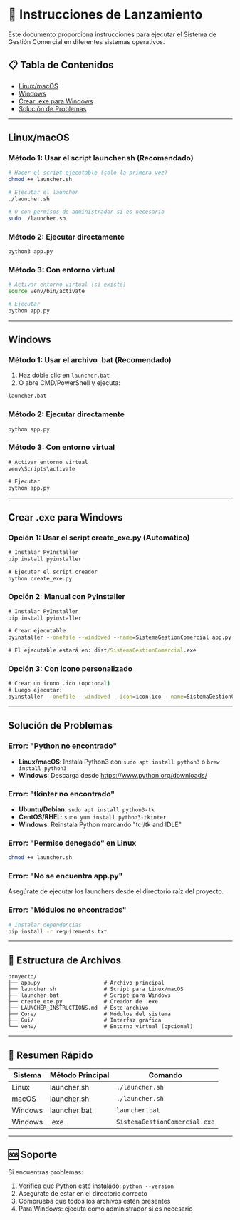 # 🚀 Instrucciones de Lanzamiento

Este documento proporciona instrucciones para ejecutar el Sistema de Gestión Comercial en diferentes sistemas operativos.

## 📋 Tabla de Contenidos
- [Linux/macOS](#linuxmacos)
- [Windows](#windows)
- [Crear .exe para Windows](#crear-exe-para-windows)
- [Solución de Problemas](#solución-de-problemas)

---

## Linux/macOS

### Método 1: Usar el script launcher.sh (Recomendado)
```bash
# Hacer el script ejecutable (solo la primera vez)
chmod +x launcher.sh

# Ejecutar el launcher
./launcher.sh

# O con permisos de administrador si es necesario
sudo ./launcher.sh
```

### Método 2: Ejecutar directamente
```bash
python3 app.py
```

### Método 3: Con entorno virtual
```bash
# Activar entorno virtual (si existe)
source venv/bin/activate

# Ejecutar
python app.py
```

---

## Windows

### Método 1: Usar el archivo .bat (Recomendado)
1. Haz doble clic en `launcher.bat`
2. O abre CMD/PowerShell y ejecuta:
```cmd
launcher.bat
```

### Método 2: Ejecutar directamente
```cmd
python app.py
```

### Método 3: Con entorno virtual
```cmd
# Activar entorno virtual
venv\Scripts\activate

# Ejecutar
python app.py
```

---

## Crear .exe para Windows

### Opción 1: Usar el script create_exe.py (Automático)
```cmd
# Instalar PyInstaller
pip install pyinstaller

# Ejecutar el script creador
python create_exe.py
```

### Opción 2: Manual con PyInstaller
```cmd
# Instalar PyInstaller
pip install pyinstaller

# Crear ejecutable
pyinstaller --onefile --windowed --name=SistemaGestionComercial app.py

# El ejecutable estará en: dist/SistemaGestionComercial.exe
```

### Opción 3: Con icono personalizado
```cmd
# Crear un icono .ico (opcional)
# Luego ejecutar:
pyinstaller --onefile --windowed --icon=icon.ico --name=SistemaGestionComercial app.py
```

---

## Solución de Problemas

### Error: "Python no encontrado"
- **Linux/macOS**: Instala Python3 con `sudo apt install python3` o `brew install python3`
- **Windows**: Descarga desde https://www.python.org/downloads/

### Error: "tkinter no encontrado"
- **Ubuntu/Debian**: `sudo apt install python3-tk`
- **CentOS/RHEL**: `sudo yum install python3-tkinter`
- **Windows**: Reinstala Python marcando "tcl/tk and IDLE"

### Error: "Permiso denegado" en Linux
```bash
chmod +x launcher.sh
```

### Error: "No se encuentra app.py"
Asegúrate de ejecutar los launchers desde el directorio raíz del proyecto.

### Error: "Módulos no encontrados"
```bash
# Instalar dependencias
pip install -r requirements.txt
```

---

## 📁 Estructura de Archivos
```
proyecto/
├── app.py                    # Archivo principal
├── launcher.sh               # Script para Linux/macOS
├── launcher.bat              # Script para Windows
├── create_exe.py             # Creador de .exe
├── LAUNCHER_INSTRUCTIONS.md  # Este archivo
├── Core/                     # Módulos del sistema
├── Gui/                      # Interfaz gráfica
└── venv/                     # Entorno virtual (opcional)
```

---

## 🎯 Resumen Rápido

| Sistema | Método Principal | Comando |
|---------|------------------|---------|
| Linux   | launcher.sh      | `./launcher.sh` |
| macOS   | launcher.sh      | `./launcher.sh` |
| Windows | launcher.bat     | `launcher.bat` |
| Windows | .exe             | `SistemaGestionComercial.exe` |

---

## 🆘 Soporte
Si encuentras problemas:
1. Verifica que Python esté instalado: `python --version`
2. Asegúrate de estar en el directorio correcto
3. Comprueba que todos los archivos estén presentes
4. Para Windows: ejecuta como administrador si es necesario
